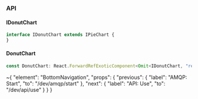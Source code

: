 

### API

#### IDonutChart

```ts
interface IDonutChart extends IPieChart {
}
```

#### DonutChart

```ts
const DonutChart: React.ForwardRefExoticComponent<Omit<IDonutChart, "ref"> & React.RefAttributes<unknown>>;
```


~{
  "element": "BottomNavigation",
  "props": {
    "previous": {
      "label": "AMQP: Start",
      "to": "/dev/amqp/start"
    },
    "next": {
      "label": "API: Use",
      "to": "/dev/api/use"
    }
  }
}
